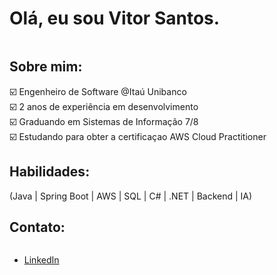 # Olá, eu sou Vitor Santos.
 <div style="display: inline-block"></div>
 
 ## Sobre mim:

<ul style="list-style-type: none; padding-left: 0; margin: 0;">
  <li>☑️ Engenheiro de Software @Itaú Unibanco</li>
  <li>☑️ 2 anos de experiência em desenvolvimento</li>
  <li>☑️ Graduando em Sistemas de Informação 7/8</li>
  <li>☑️ Estudando para obter a certificaçao AWS Cloud Practitioner</li>
</ul>

 
 ## Habilidades:
 <div style="display: inline-block">
(Java | Spring Boot | AWS | SQL | C# | .NET | Backend | IA)
 </div>
 
 ## Contato:
 <div style="display: inline-block">
   <ul>
     <li><a href="https://www.linkedin.com/in/vitor-santos-alves/">LinkedIn</a></li>
   </ul>
 </div>
 

